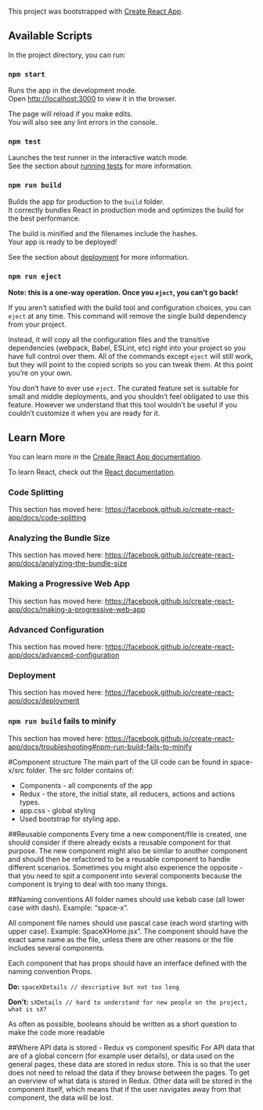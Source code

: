 This project was bootstrapped with [Create React App](https://github.com/facebook/create-react-app).

## Available Scripts

In the project directory, you can run:

### `npm start`

Runs the app in the development mode.<br />
Open [http://localhost:3000](http://localhost:3000) to view it in the browser.

The page will reload if you make edits.<br />
You will also see any lint errors in the console.

### `npm test`

Launches the test runner in the interactive watch mode.<br />
See the section about [running tests](https://facebook.github.io/create-react-app/docs/running-tests) for more information.

### `npm run build`

Builds the app for production to the `build` folder.<br />
It correctly bundles React in production mode and optimizes the build for the best performance.

The build is minified and the filenames include the hashes.<br />
Your app is ready to be deployed!

See the section about [deployment](https://facebook.github.io/create-react-app/docs/deployment) for more information.

### `npm run eject`

**Note: this is a one-way operation. Once you `eject`, you can’t go back!**

If you aren’t satisfied with the build tool and configuration choices, you can `eject` at any time. This command will remove the single build dependency from your project.

Instead, it will copy all the configuration files and the transitive dependencies (webpack, Babel, ESLint, etc) right into your project so you have full control over them. All of the commands except `eject` will still work, but they will point to the copied scripts so you can tweak them. At this point you’re on your own.

You don’t have to ever use `eject`. The curated feature set is suitable for small and middle deployments, and you shouldn’t feel obligated to use this feature. However we understand that this tool wouldn’t be useful if you couldn’t customize it when you are ready for it.

## Learn More

You can learn more in the [Create React App documentation](https://facebook.github.io/create-react-app/docs/getting-started).

To learn React, check out the [React documentation](https://reactjs.org/).

### Code Splitting

This section has moved here: https://facebook.github.io/create-react-app/docs/code-splitting

### Analyzing the Bundle Size

This section has moved here: https://facebook.github.io/create-react-app/docs/analyzing-the-bundle-size

### Making a Progressive Web App

This section has moved here: https://facebook.github.io/create-react-app/docs/making-a-progressive-web-app

### Advanced Configuration

This section has moved here: https://facebook.github.io/create-react-app/docs/advanced-configuration

### Deployment

This section has moved here: https://facebook.github.io/create-react-app/docs/deployment

### `npm run build` fails to minify

This section has moved here: https://facebook.github.io/create-react-app/docs/troubleshooting#npm-run-build-fails-to-minify

<!-- Project Description -->

#Component structure
The main part of the UI code can be found in space-x/src folder. The src folder contains of:

- Components - all components of the app
- Redux - the store, the initial state, all reducers, actions and actions types.
- app.css - global styling
- Used bootstrap for styling app.

##Reusable components
Every time a new component/file is created, one should consider if there already exists a reusable component for that purpose. The new component might also be similar to another component and should then be refactored to be a reusable component to handle different scenarios. Sometimes you might also experience the opposite - that you need to spit a component into several components because the component is trying to deal with too many things.

##Naming conventions
All folder names should use kebab case (all lower case with dash). Example: “space-x”.

All component file names should use pascal case (each word starting with upper case). Example: SpaceXHome.jsx”. The component should have the exact same name as the file, unless there are other reasons or the file includes several components.

Each component that has props should have an interface defined with the naming convention <ComponentName>Props.

**Do:**
`spaceXDetails // descriptive but not too long`

**Don't:**
`sXDetails // hard to understand for new people on the project, what is sX?`

As often as possible, booleans should be written as a short question to make the code more readable

##Where API data is stored - Redux vs component spesific
For API data that are of a global concern (for example user details), or data used on the general pages, these data are stored in redux store. This is so that the user does not need to reload the data if they browse between the pages. To get an overview of what data is stored in Redux. Other data will be stored in the component itself, which means that if the user navigates away from that component, the data will be lost.
